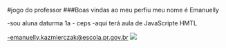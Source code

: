 #jogo do professor
###Boas vindas ao meu perfiu
meu nome é Emanuelly

-sou aluna daturma 1a - ceps
-aqui terá aula de JavaScripte HMTL

-emanuelly.kazmierczak@escola.pr.gov.br
![](https://tenor.com/pt-BR/view/real-madrid-bellingham-gif-10052786494803896731)
